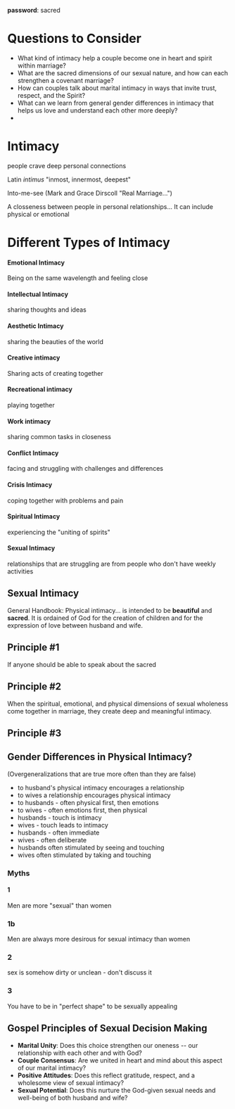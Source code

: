 **password**: sacred

# Questions to Consider
- What kind of intimacy help a couple become one in heart and spirit within marriage?
- What are the sacred dimensions of our sexual nature, and how can each strengthen a covenant marriage?
- How can couples talk about marital intimacy in ways that invite trust, respect, and the Spirit?
- What can we learn from general gender differences in intimacy that helps us love and understand each other more deeply?
- 

# Intimacy
people crave deep personal connections

Latin *intimus* "inmost, innermost, deepest"

Into-me-see (Mark and Grace Dirscoll "Real Marriage...")

A closseness between people in personal relationships... It can include physical or emotional

# Different Types of Intimacy
#### Emotional Intimacy
Being on the same wavelength and feeling close
#### Intellectual Intimacy
sharing thoughts and ideas
#### Aesthetic Intimacy
sharing the beauties of the world
#### Creative intimacy
Sharing acts of creating together
#### Recreational intimacy
playing together
#### Work intimacy
sharing common tasks in closeness
#### Conflict Intimacy
facing and struggling with challenges and differences
#### Crisis Intimacy
coping together with problems and pain
#### Spiritual Intimacy
experiencing the "uniting of spirits"
#### Sexual Intimacy



relationships that are struggling are from people who don't have weekly activities

## Sexual Intimacy
General Handbook: Physical intimacy... is intended to be **beautiful** and **sacred**. It is ordained of God for the creation of children and for the expression of love between husband and wife.

## Principle #1
If anyone should be able to speak about the sacred

## Principle #2
When the spiritual, emotional, and physical dimensions of sexual wholeness come together in marriage, they create deep and meaningful intimacy.

## Principle #3


## Gender Differences in Physical Intimacy?
(Overgeneralizations that are true more often than they are false)

- to husband's physical intimacy encourages a relationship
- to wives a relationship encourages physical intimacy
- to husbands - often physical first, then emotions
- to wives - often emotions first, then physical
- husbands - touch is intimacy
- wives - touch leads to intimacy
- husbands - often immediate
- wives - often deliberate
- husbands often stimulated by seeing and touching
- wives often stimulated by taking and touching

### Myths
#### 1
Men are more "sexual" than women

### 1b 
Men are always more desirous for sexual intimacy than women

### 2
sex is somehow dirty or unclean - don't discuss it

### 3
You have to be in "perfect shape" to be sexually appealing

## Gospel Principles of Sexual Decision Making
- **Marital Unity**: Does this choice strengthen our oneness -- our relationship with each other and with God?
- **Couple Consensus**: Are we united in heart and mind about this aspect of our marital intimacy?
- **Positive Attitudes**: Does this reflect gratitude, respect, and a wholesome view of sexual intimacy?
- **Sexual Potential**: Does this nurture the God-given sexual needs and well-being of both husband and wife?